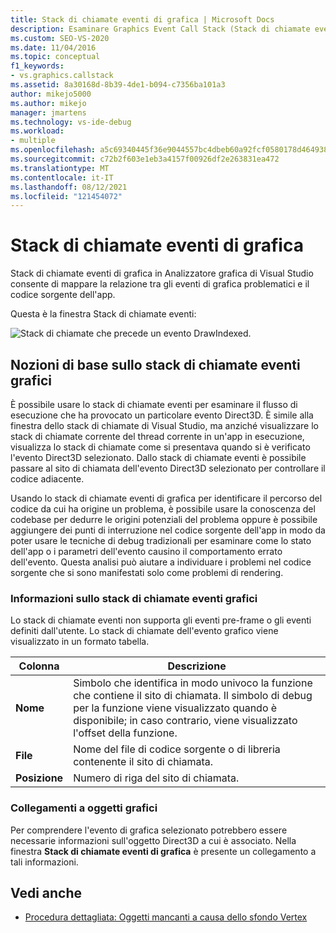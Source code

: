 ```yaml
---
title: Stack di chiamate eventi di grafica | Microsoft Docs
description: Esaminare Graphics Event Call Stack (Stack di chiamate eventi di grafica) in Visual Studio Graphics Analyzer per eseguire il mapping della relazione tra gli eventi grafici problematici e il codice sorgente dell'app.
ms.custom: SEO-VS-2020
ms.date: 11/04/2016
ms.topic: conceptual
f1_keywords:
- vs.graphics.callstack
ms.assetid: 8a30168d-8b39-4de1-b094-c7356ba101a3
author: mikejo5000
ms.author: mikejo
manager: jmartens
ms.technology: vs-ide-debug
ms.workload:
- multiple
ms.openlocfilehash: a5c69340445f36e9044557bc4dbeb60a92fcf0580178d464938022ce51ba0ece
ms.sourcegitcommit: c72b2f603e1eb3a4157f00926df2e263831ea472
ms.translationtype: MT
ms.contentlocale: it-IT
ms.lasthandoff: 08/12/2021
ms.locfileid: "121454072"
---
```

# <a name="graphics-event-call-stack"></a>Stack di chiamate eventi di grafica
Stack di chiamate eventi di grafica in Analizzatore grafica di Visual Studio consente di mappare la relazione tra gli eventi di grafica problematici e il codice sorgente dell'app.

 Questa è la finestra Stack di chiamate eventi:

 ![Stack di chiamate che precede un evento DrawIndexed.](media/gfx_diag_demo_graphics_event_call_stack_orientation.png "gfx_diag_demo_graphics_event_call_stack_orientation")

## <a name="understanding-the-graphics-event-call-stack"></a>Nozioni di base sullo stack di chiamate eventi grafici
 È possibile usare lo stack di chiamate eventi per esaminare il flusso di esecuzione che ha provocato un particolare evento Direct3D. È simile alla finestra dello stack di chiamate di Visual Studio, ma anziché visualizzare lo stack di chiamate corrente del thread corrente in un'app in esecuzione, visualizza lo stack di chiamate come si presentava quando si è verificato l'evento Direct3D selezionato. Dallo stack di chiamate eventi è possibile passare al sito di chiamata dell'evento Direct3D selezionato per controllare il codice adiacente.

 Usando lo stack di chiamate eventi di grafica per identificare il percorso del codice da cui ha origine un problema, è possibile usare la conoscenza del codebase per dedurre le origini potenziali del problema oppure è possibile aggiungere dei punti di interruzione nel codice sorgente dell'app in modo da poter usare le tecniche di debug tradizionali per esaminare come lo stato dell'app o i parametri dell'evento causino il comportamento errato dell'evento. Questa analisi può aiutare a individuare i problemi nel codice sorgente che si sono manifestati solo come problemi di rendering.

### <a name="graphics-event-call-stack-information"></a>Informazioni sullo stack di chiamate eventi grafici
 Lo stack di chiamate eventi non supporta gli eventi pre-frame o gli eventi definiti dall'utente. Lo stack di chiamate dell'evento grafico viene visualizzato in un formato tabella.

|Colonna|Descrizione|
|------------|-----------------|
|**Nome**|Simbolo che identifica in modo univoco la funzione che contiene il sito di chiamata. Il simbolo di debug per la funzione viene visualizzato quando è disponibile; in caso contrario, viene visualizzato l'offset della funzione.|
|**File**|Nome del file di codice sorgente o di libreria contenente il sito di chiamata.|
|**Posizione**|Numero di riga del sito di chiamata.|

### <a name="links-to-graphics-objects"></a>Collegamenti a oggetti grafici
 Per comprendere l'evento di grafica selezionato potrebbero essere necessarie informazioni sull'oggetto Direct3D a cui è associato. Nella finestra **Stack di chiamate eventi di grafica** è presente un collegamento a tali informazioni.

## <a name="see-also"></a>Vedi anche
- [Procedura dettagliata: Oggetti mancanti a causa dello sfondo Vertex](walkthrough-missing-objects-due-to-vertex-shading.md)